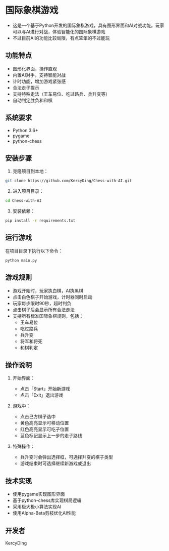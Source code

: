 # 国际象棋游戏

- 这是一个基于Python开发的国际象棋游戏，具有图形界面和AI对战功能。玩家可以与AI进行对战，体验智能化的国际象棋游戏
- 不过目前AI的功能比较局限，有点笨笨的不过能玩

## 功能特点

- 图形化界面，操作直观
- 内置AI对手，支持智能对战
- 计时功能，增加游戏紧张感
- 合法走子提示
- 支持特殊走法（王车易位、吃过路兵、兵升变等）
- 自动判定胜负和和棋

## 系统要求

- Python 3.6+
- pygame
- python-chess

## 安装步骤

1. 克隆项目到本地：
```bash {executable}
git clone https://github.com/KercyDing/Chess-with-AI.git
```

2. 进入项目目录：
```bash {executable}
cd Chess-with-AI
```

3. 安装依赖：
```bash {executable}
pip install -r requirements.txt
```

## 运行游戏

在项目目录下执行以下命令：
```bash {executable}
python main.py
```

## 游戏规则

- 游戏开始时，玩家执白棋，AI执黑棋
- 点击白色棋子开始游戏，计时器同时启动
- 玩家每步限时90秒，超时判负
- 点击棋子后会显示所有合法走法
- 支持所有标准国际象棋规则，包括：
  - 王车易位
  - 吃过路兵
  - 兵升变
  - 将军和将死
  - 和棋判定

## 操作说明

1. 开始界面：
   - 点击「Start」开始新游戏
   - 点击「Exit」退出游戏

2. 游戏中：
   - 点击己方棋子选中
   - 黄色高亮显示可移动位置
   - 红色高亮显示可吃子位置
   - 蓝色标记显示上一步的走子路线

3. 特殊操作：
   - 兵升变时会弹出选择框，可选择升变的棋子类型
   - 游戏结束时可选择继续新游戏或退出


## 技术实现

- 使用pygame实现图形界面
- 基于python-chess库实现棋局逻辑
- 采用极大极小算法实现AI
- 使用Alpha-Beta剪枝优化AI性能

## 开发者

KercyDing